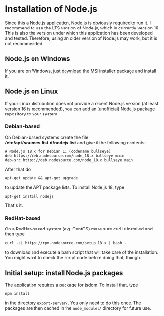 # Installation of Node.js

Since this a Node.js application, Node.js is obviously required to run it.
I recommend to use the LTS version of Node.js, which is currently version 18.
This is also the version under which this application has been developed and
tested. Therefore, using an older version of Node.js may work, but it is not
recommended.

## Node.js on Windows
If you are on Windows, just [download](https://nodejs.org/en/download/) the MSI
installer package and install it.

## Node.js on Linux
If your Linux distribution does not provide a recent Node.js version (at least
version 16 is recommended), you can add an (unofficial) Node.js package
repository to your system.

### Debian-based

On Debian-based systems create the file **/etc/apt/sources.list.d/nodejs.list**
and give it the following contents:

    # Node.js 18.x for Debian 11 (codename bullseye)
    deb https://deb.nodesource.com/node_18.x bullseye main
    deb-src https://deb.nodesource.com/node_18.x bullseye main

After that do

    apt-get update && apt-get upgrade

to update the APT package lists. To install Node.js 18, type

    apt-get install nodejs

That's it.

### RedHat-based

On a RedHat-based system (e.g. CentOS) make sure curl is installed and then type

    curl -sL https://rpm.nodesource.com/setup_18.x | bash -

to download and execute a bash script that will take care of the installation.
You might want to check the script code before doing that, though.

## Initial setup: install Node.js packages

The application requires a package for jsdom. To install that, type

    npm install

in the directory `export-server/`. You only need to do this once. The packages
are then cached in the `node_modules/` directory for future use.
